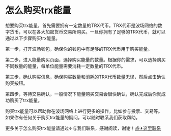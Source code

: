 # 怎么购买trx能量

想要购买trx能量，首先需要拥有一定数量的TRX代币。TRX代币是波场网络的数字货币，可以在各大加密货币交易所购买。一旦你拥有了足够的TRX代币，就可以通过以下步骤购买trx能量。

第一步，打开波场钱包，确保你的钱包中有足够的TRX代币用于购买能量。

第二步，进入能量购买页面，选择购买能量的数量。根据你的需求，可以选择购买不同数量的能量，每单位能量需要消耗一定数量的TRX代币。

第三步，确认购买信息，确保购买数量和消耗的TRX代币数量无误，然后点击确认购买按钮。

第四步，等待交易确认，一般情况下能量购买交易会很快确认，确认完成后你就成功购买了trx能量。

购买trx能量可以帮助你在波场网络上进行更多的操作，比如参与投票、交易等。如果你有任何关于购买trx能量的疑问，可以随时联系我们获取帮助。

更多关于怎么购买trx能量请通过✈与我们联系，感谢阅读，谢谢！[点✈这里联系](https://t.me/shalong)